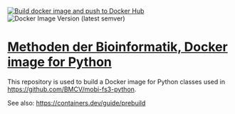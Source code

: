 [![Build docker image and push to Docker Hub](https://github.com/kostrykin/mobi-docker-python/actions/workflows/build_docker_image.yml/badge.svg)](https://github.com/kostrykin/mobi-docker-python/actions/workflows/build_docker_image.yml)
![Docker Image Version (latest semver)](https://img.shields.io/docker/v/kostrykin/mobi-docker-python?label=DockerHub%3A)

# [Methoden der Bioinformatik, Docker image for Python]()

This repository is used to build a Docker image for Python classes used in <https://github.com/BMCV/mobi-fs3-python>.

See also: <https://containers.dev/guide/prebuild>
